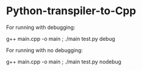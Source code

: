 # Python-transpiler-to-Cpp
For running with debugging:

g++ main.cpp -o main ; ./main test.py   debug

For running with no debugging:

g++ main.cpp -o main ; ./main test.py  nodebug
